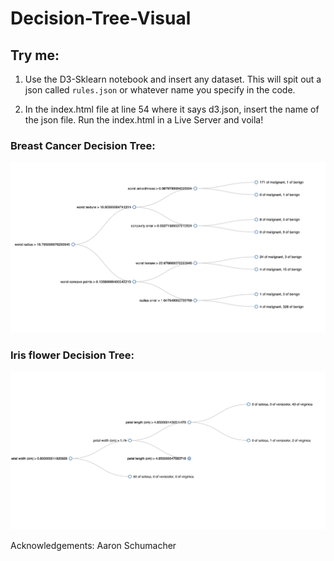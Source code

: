 # Decision-Tree-Visual

## Try me:

1. Use the D3-Sklearn notebook and insert any dataset. This will spit out a json called `rules.json` or whatever name you specify in the code. 

2. In the index.html file at line 54 where it says d3.json, insert the name of the json file. Run the index.html in a Live Server and voila!

### Breast Cancer Decision Tree:
![cancer](cancer.png)

### Iris flower Decision Tree:
![tree-d3](tree-d3.png)

Acknowledgements: Aaron Schumacher
